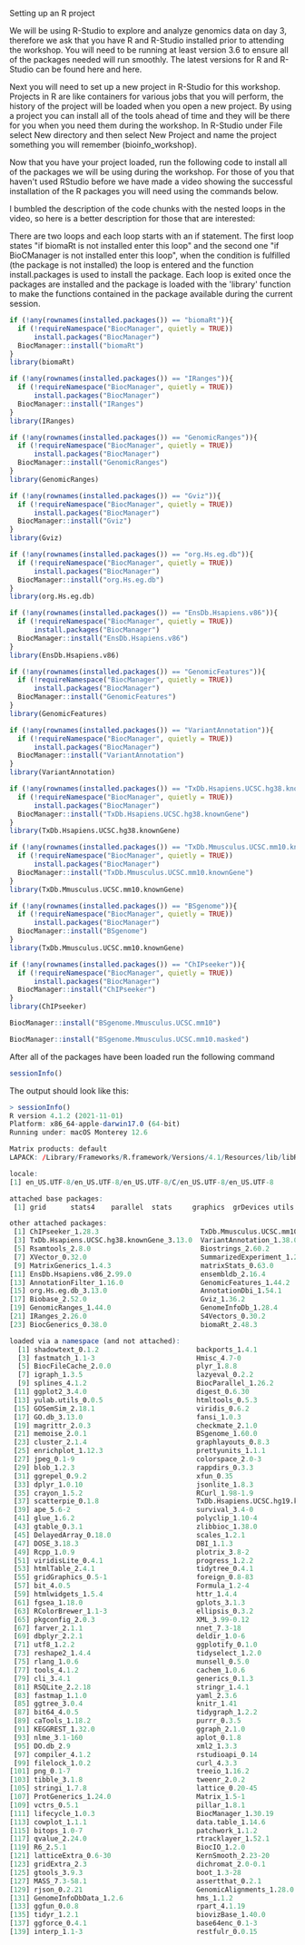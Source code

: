 Setting up an R project

We will be using R-Studio to explore and analyze genomics data on day 3, therefore we ask that you have R and R-Studio installed prior to attending the workshop. You will need to be running at least version 3.6 to ensure all of the packages needed will run smoothly. The latest versions for R and R-Studio can be found here and here.

Next you will need to set up a new project in R-Studio for this workshop. Projects in R are like containers for various jobs that you will perform, the history of the project will be loaded when you open a new project. By using a project you can install all of the tools ahead of time and they will be there for you when you need them during the workshop. In R-Studio under File select New directory and then select New Project and name the project something you will remember (bioinfo_workshop).

Now that you have your project loaded, run the following code to install all of the packages we will be using during the workshop. For those of you that haven't used RStudio before we have made a video showing the successful installation of the R packages you will need using the commands below.

I bumbled the description of the code chunks with the nested loops in the video, so here is a better description for those that are interested:

There are two loops and each loop starts with an if statement. The first loop states "if biomaRt is not installed enter this loop" and the second one "if BioCManager is not installed enter this loop", when the condition is fulfilled (the package is not installed) the loop is entered and the function install.packages is used to install the package. Each loop is exited once the packages are installed and the package is loaded with the 'library' function to make the functions contained in the package available during the current session.

```R
if (!any(rownames(installed.packages()) == "biomaRt")){
  if (!requireNamespace("BiocManager", quietly = TRUE))
      install.packages("BiocManager")
  BiocManager::install("biomaRt")
}
library(biomaRt)

if (!any(rownames(installed.packages()) == "IRanges")){
  if (!requireNamespace("BiocManager", quietly = TRUE))
      install.packages("BiocManager")
  BiocManager::install("IRanges")
}
library(IRanges)

if (!any(rownames(installed.packages()) == "GenomicRanges")){
  if (!requireNamespace("BiocManager", quietly = TRUE))
      install.packages("BiocManager")
  BiocManager::install("GenomicRanges")
}
library(GenomicRanges)

if (!any(rownames(installed.packages()) == "Gviz")){
  if (!requireNamespace("BiocManager", quietly = TRUE))
      install.packages("BiocManager")
  BiocManager::install("Gviz")
}
library(Gviz)

if (!any(rownames(installed.packages()) == "org.Hs.eg.db")){
  if (!requireNamespace("BiocManager", quietly = TRUE))
      install.packages("BiocManager")
  BiocManager::install("org.Hs.eg.db")
}
library(org.Hs.eg.db)

if (!any(rownames(installed.packages()) == "EnsDb.Hsapiens.v86")){
  if (!requireNamespace("BiocManager", quietly = TRUE))
      install.packages("BiocManager")
  BiocManager::install("EnsDb.Hsapiens.v86")
}
library(EnsDb.Hsapiens.v86)

if (!any(rownames(installed.packages()) == "GenomicFeatures")){
  if (!requireNamespace("BiocManager", quietly = TRUE))
      install.packages("BiocManager")
  BiocManager::install("GenomicFeatures")
}
library(GenomicFeatures)

if (!any(rownames(installed.packages()) == "VariantAnnotation")){
  if (!requireNamespace("BiocManager", quietly = TRUE))
      install.packages("BiocManager")
  BiocManager::install("VariantAnnotation")
}
library(VariantAnnotation)

if (!any(rownames(installed.packages()) == "TxDb.Hsapiens.UCSC.hg38.knownGene")){
  if (!requireNamespace("BiocManager", quietly = TRUE))
      install.packages("BiocManager")
  BiocManager::install("TxDb.Hsapiens.UCSC.hg38.knownGene")
}
library(TxDb.Hsapiens.UCSC.hg38.knownGene)

if (!any(rownames(installed.packages()) == "TxDb.Mmusculus.UCSC.mm10.knownGene")){
  if (!requireNamespace("BiocManager", quietly = TRUE))
      install.packages("BiocManager")
  BiocManager::install("TxDb.Mmusculus.UCSC.mm10.knownGene")
}
library(TxDb.Mmusculus.UCSC.mm10.knownGene)

if (!any(rownames(installed.packages()) == "BSgenome")){
  if (!requireNamespace("BiocManager", quietly = TRUE))
      install.packages("BiocManager")
  BiocManager::install("BSgenome")
}
library(TxDb.Mmusculus.UCSC.mm10.knownGene)

if (!any(rownames(installed.packages()) == "ChIPseeker")){
  if (!requireNamespace("BiocManager", quietly = TRUE))
      install.packages("BiocManager")
  BiocManager::install("ChIPseeker")
}
library(ChIPseeker)

BiocManager::install("BSgenome.Mmusculus.UCSC.mm10")

BiocManager::install("BSgenome.Mmusculus.UCSC.mm10.masked")
```

After all of the packages have been loaded run the following command 

```R
sessionInfo()
```

The output should look like this:


```r
> sessionInfo()
R version 4.1.2 (2021-11-01)
Platform: x86_64-apple-darwin17.0 (64-bit)
Running under: macOS Monterey 12.6

Matrix products: default
LAPACK: /Library/Frameworks/R.framework/Versions/4.1/Resources/lib/libRlapack.dylib

locale:
[1] en_US.UTF-8/en_US.UTF-8/en_US.UTF-8/C/en_US.UTF-8/en_US.UTF-8

attached base packages:
 [1] grid      stats4    parallel  stats     graphics  grDevices utils     datasets  methods   base     

other attached packages:
 [1] ChIPseeker_1.28.3                         TxDb.Mmusculus.UCSC.mm10.knownGene_3.10.0
 [3] TxDb.Hsapiens.UCSC.hg38.knownGene_3.13.0  VariantAnnotation_1.38.0                 
 [5] Rsamtools_2.8.0                           Biostrings_2.60.2                        
 [7] XVector_0.32.0                            SummarizedExperiment_1.22.0              
 [9] MatrixGenerics_1.4.3                      matrixStats_0.63.0                       
[11] EnsDb.Hsapiens.v86_2.99.0                 ensembldb_2.16.4                         
[13] AnnotationFilter_1.16.0                   GenomicFeatures_1.44.2                   
[15] org.Hs.eg.db_3.13.0                       AnnotationDbi_1.54.1                     
[17] Biobase_2.52.0                            Gviz_1.36.2                              
[19] GenomicRanges_1.44.0                      GenomeInfoDb_1.28.4                      
[21] IRanges_2.26.0                            S4Vectors_0.30.2                         
[23] BiocGenerics_0.38.0                       biomaRt_2.48.3                           

loaded via a namespace (and not attached):
  [1] shadowtext_0.1.2                        backports_1.4.1                        
  [3] fastmatch_1.1-3                         Hmisc_4.7-0                            
  [5] BiocFileCache_2.0.0                     plyr_1.8.8                             
  [7] igraph_1.3.5                            lazyeval_0.2.2                         
  [9] splines_4.1.2                           BiocParallel_1.26.2                    
 [11] ggplot2_3.4.0                           digest_0.6.30                          
 [13] yulab.utils_0.0.5                       htmltools_0.5.3                        
 [15] GOSemSim_2.18.1                         viridis_0.6.2                          
 [17] GO.db_3.13.0                            fansi_1.0.3                            
 [19] magrittr_2.0.3                          checkmate_2.1.0                        
 [21] memoise_2.0.1                           BSgenome_1.60.0                        
 [23] cluster_2.1.4                           graphlayouts_0.8.3                     
 [25] enrichplot_1.12.3                       prettyunits_1.1.1                      
 [27] jpeg_0.1-9                              colorspace_2.0-3                       
 [29] blob_1.2.3                              rappdirs_0.3.3                         
 [31] ggrepel_0.9.2                           xfun_0.35                              
 [33] dplyr_1.0.10                            jsonlite_1.8.3                         
 [35] crayon_1.5.2                            RCurl_1.98-1.9                         
 [37] scatterpie_0.1.8                        TxDb.Hsapiens.UCSC.hg19.knownGene_3.2.2
 [39] ape_5.6-2                               survival_3.4-0                         
 [41] glue_1.6.2                              polyclip_1.10-4                        
 [43] gtable_0.3.1                            zlibbioc_1.38.0                        
 [45] DelayedArray_0.18.0                     scales_1.2.1                           
 [47] DOSE_3.18.3                             DBI_1.1.3                              
 [49] Rcpp_1.0.9                              plotrix_3.8-2                          
 [51] viridisLite_0.4.1                       progress_1.2.2                         
 [53] htmlTable_2.4.1                         tidytree_0.4.1                         
 [55] gridGraphics_0.5-1                      foreign_0.8-83                         
 [57] bit_4.0.5                               Formula_1.2-4                          
 [59] htmlwidgets_1.5.4                       httr_1.4.4                             
 [61] fgsea_1.18.0                            gplots_3.1.3                           
 [63] RColorBrewer_1.1-3                      ellipsis_0.3.2                         
 [65] pkgconfig_2.0.3                         XML_3.99-0.12                          
 [67] farver_2.1.1                            nnet_7.3-18                            
 [69] dbplyr_2.2.1                            deldir_1.0-6                           
 [71] utf8_1.2.2                              ggplotify_0.1.0                        
 [73] reshape2_1.4.4                          tidyselect_1.2.0                       
 [75] rlang_1.0.6                             munsell_0.5.0                          
 [77] tools_4.1.2                             cachem_1.0.6                           
 [79] cli_3.4.1                               generics_0.1.3                         
 [81] RSQLite_2.2.18                          stringr_1.4.1                          
 [83] fastmap_1.1.0                           yaml_2.3.6                             
 [85] ggtree_3.0.4                            knitr_1.41                             
 [87] bit64_4.0.5                             tidygraph_1.2.2                        
 [89] caTools_1.18.2                          purrr_0.3.5                            
 [91] KEGGREST_1.32.0                         ggraph_2.1.0                           
 [93] nlme_3.1-160                            aplot_0.1.8                            
 [95] DO.db_2.9                               xml2_1.3.3                             
 [97] compiler_4.1.2                          rstudioapi_0.14                        
 [99] filelock_1.0.2                          curl_4.3.3                             
[101] png_0.1-7                               treeio_1.16.2                          
[103] tibble_3.1.8                            tweenr_2.0.2                           
[105] stringi_1.7.8                           lattice_0.20-45                        
[107] ProtGenerics_1.24.0                     Matrix_1.5-1                           
[109] vctrs_0.5.1                             pillar_1.8.1                           
[111] lifecycle_1.0.3                         BiocManager_1.30.19                    
[113] cowplot_1.1.1                           data.table_1.14.6                      
[115] bitops_1.0-7                            patchwork_1.1.2                        
[117] qvalue_2.24.0                           rtracklayer_1.52.1                     
[119] R6_2.5.1                                BiocIO_1.2.0                           
[121] latticeExtra_0.6-30                     KernSmooth_2.23-20                     
[123] gridExtra_2.3                           dichromat_2.0-0.1                      
[125] gtools_3.9.3                            boot_1.3-28                            
[127] MASS_7.3-58.1                           assertthat_0.2.1                       
[129] rjson_0.2.21                            GenomicAlignments_1.28.0               
[131] GenomeInfoDbData_1.2.6                  hms_1.1.2                              
[133] ggfun_0.0.8                             rpart_4.1.19                           
[135] tidyr_1.2.1                             biovizBase_1.40.0                      
[137] ggforce_0.4.1                           base64enc_0.1-3                        
[139] interp_1.1-3                            restfulr_0.0.15  
```

